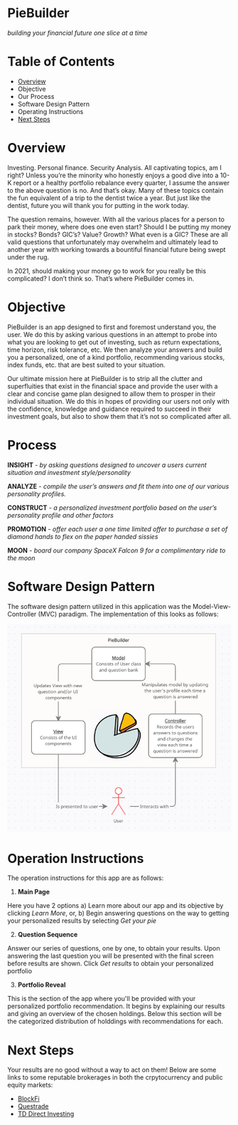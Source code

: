 # PieBuilder
*building your financial future one slice at a time*

# Table of Contents 
* [Overview](#Overview)
* Objective
* Our Process
* Software Design Pattern
* Operating Instructions 
* [Next Steps](#Next-Steps)

# Overview

Investing. Personal finance. Security Analysis. All captivating topics, am I right? Unless you’re the minority who honestly enjoys a good dive into a 10-K report or a healthy portfolio rebalance every quarter, I assume the answer to the above question is no. And that’s okay. Many of these topics contain the fun equivalent of a trip to the dentist twice a year. But just like the dentist, future you will thank you for putting in the work today.

The question remains, however. With all the various places for a person to park their money, where does one even start? Should I be putting my money in stocks? Bonds? GIC’s? Value? Growth? What even is a GIC? These are all valid questions that unfortunately may overwhelm and ultimately lead to another year with working towards a bountiful financial future being swept under the rug. 

In 2021, should making your money go to work for you really be this complicated? I don’t think so. That’s where PieBuilder comes in.

# Objective

PieBuilder is an app designed to first and foremost understand you, the user. We do this by asking various questions in an attempt to probe into what you are looking to get out of investing, such as return expectations, time horizon, risk tolerance, etc. We then analyze your answers and build you a personalized, one of a kind portfolio, recommending various stocks, index funds, etc. that are best suited to your situation. 

Our ultimate mission here at PieBuilder is to strip all the clutter and superfluities that exist in the financial space and provide the user with a clear and concise game plan designed to allow them to prosper in their individual situation.  We do this in hopes of providing our users not only with the confidence, knowledge and guidance required to succeed in their investment goals, but also to show them that it’s not so complicated after all. 

# Process

**INSIGHT** - *by asking questions designed to uncover a users current situation and investment style/personality*

**ANALYZE** - *compile the user’s answers and fit them into one of our various personality profiles.*

**CONSTRUCT** - *a personalized investment portfolio based on the user’s personality profile and other factors*

**PROMOTION** - *offer each user a one time limited offer to purchase a set of diamond hands to flex on the paper handed sissies*

**MOON** - *board our company SpaceX Falcon 9 for a complimentary ride to the moon*

# Software Design Pattern

The software design pattern utilized in this application was the Model-View-Controller (MVC) paradigm. The implementation of this looks as follows:

<div align=center><img src="/images/MVC.png" /></div>

# Operation Instructions

The operation instructions for this app are as follows:

1. **Main Page**

Here you have 2 options 
  a) Learn more about our app and its objective by clicking *Learn More*, or,
  b) Begin answering questions on the way to getting your personalized results by selecting *Get your pie*
 
2. **Question Sequence**

Answer our series of questions, one by one, to obtain your results. Upon answering the last question you will be presented with the final screen before results are shown. Click *Get results* to obtain your personalized portfolio

3. **Portfolio Reveal**

This is the section of the app where you'll be provided with your personalized portfolio recommendation. It begins by explaining our results and giving an overview of the chosen holdings. Below this section will be the categorized distribution of holddings with recommendations for each. 

# Next Steps 

Your results are no good without a way to act on them! Below are some links to some reputable brokerages in both the crpytocurrency and public equity markets:

* [BlockFi](https://blockfi.com/)
* [Questrade](https://www.questrade.com/home)
* [TD Direct Investing](https://www.td.com/ca/en/investing/direct-investing/)






